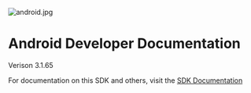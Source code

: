 ![android.jpg](https://raw.githubusercontent.com/orbotix/Sphero-Android-SDK/master/android.jpg)

# Android Developer Documentation

Verison 3.1.65

For documentation on this SDK and others, visit the [SDK Documentation](http://sdk.sphero.com)
